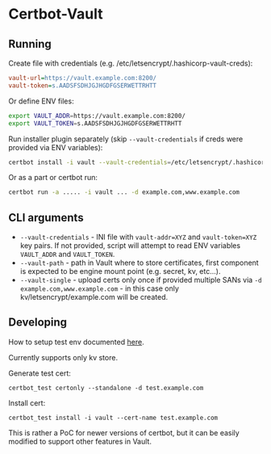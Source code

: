 Certbot-Vault
=============

Running
-------

Create file with credentials (e.g. /etc/letsencrypt/.hashicorp-vault-creds):
```ini
vault-url=https://vault.example.com:8200/
vault-token=s.AADSFSDHJGJHGDFGSERWETTRHTT
```

Or define ENV files:
```bash
export VAULT_ADDR=https://vault.example.com:8200/
export VAULT_TOKEN=s.AADSFSDHJGJHGDFGSERWETTRHTT
```

Run installer plugin separately (skip `--vault-credentials` if creds were provided via ENV variables):
```bash
certbot install -i vault --vault-credentials=/etc/letsencrypt/.hashicorp-vault-creds --vault-path='secret/le-certs' --vault-single --cert-name example.com
```

Or as a part or certbot run:
```bash
certbot run -a ..... -i vault ... -d example.com,www.example.com
```

CLI arguments
-------------

* `--vault-credentials` - INI file with `vault-addr=XYZ` and `vault-token=XYZ` key pairs. If not provided, script will attempt to read ENV variables `VAULT_ADDR` and `VAULT_TOKEN`.
* `--vault-path` - path in Vault where to store certificates, first component is expected to be engine mount point (e.g. secret, kv, etc...).
* `--vault-single` - upload certs only once if provided multiple SANs via `-d example.com,www.example.com` - in this case only kv/letsencrypt/example.com will be created.

Developing
----------

How to setup test env documented [here](https://certbot.eff.org/docs/contributing.html#running-manual-integration-tests).

Currently supports only kv store.

Generate test cert:

    certbot_test certonly --standalone -d test.example.com

Install cert:

    certbot_test install -i vault --cert-name test.example.com

This is rather a PoC for newer versions of certbot, but it can be easily modified to support other features in Vault.
